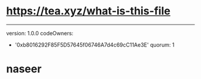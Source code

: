 # https://tea.xyz/what-is-this-file
---
version: 1.0.0
codeOwners:
  - '0xb8016292F85F5D57645f06746A7d4c69cC11Ae3E'
quorum: 1
# naseer
